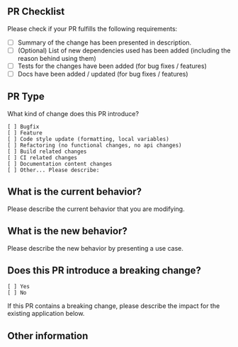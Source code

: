 ## PR Checklist
Please check if your PR fulfills the following requirements:

- [ ] Summary of the change has been presented in description.
- [ ] (Optional) List of new dependencies used has been added (including the reason behind using them)
- [ ] Tests for the changes have been added (for bug fixes / features)
- [ ] Docs have been added / updated (for bug fixes / features)

## PR Type
What kind of change does this PR introduce?

```
[ ] Bugfix
[ ] Feature
[ ] Code style update (formatting, local variables)
[ ] Refactoring (no functional changes, no api changes)
[ ] Build related changes
[ ] CI related changes
[ ] Documentation content changes
[ ] Other... Please describe:
```

## What is the current behavior?
Please describe the current behavior that you are modifying.

## What is the new behavior?

Please describe the new behavior by presenting a use case. 

## Does this PR introduce a breaking change?
```
[ ] Yes
[ ] No
```

If this PR contains a breaking change, please describe the impact for the existing application below.


## Other information
